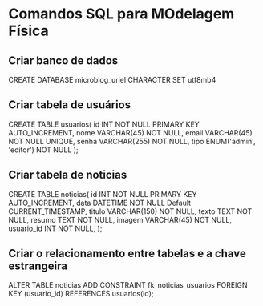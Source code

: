 # Comandos SQL para MOdelagem Física

## Criar banco de dados

CREATE DATABASE microblog_uriel CHARACTER SET utf8mb4

## Criar tabela de usuários

CREATE TABLE usuarios(
    id INT NOT NULL PRIMARY KEY AUTO_INCREMENT,
    nome VARCHAR(45) NOT NULL,
    email VARCHAR(45) NOT NULL UNIQUE,
    senha VARCHAR(255) NOT NULL,
    tipo ENUM('admin', 'editor') NOT NULL
);

## Criar tabela de noticias

CREATE TABLE noticias(
    id INT NOT NULL PRIMARY KEY AUTO_INCREMENT,
    data DATETIME NOT NULL Default CURRENT_TIMESTAMP,
    titulo  VARCHAR(150) NOT NULL,
    texto TEXT NOT NULL,
    resumo TEXT NOT NULL,
    imagem VARCHAR(45) NOT NULL,
    usuario_id INT NOT NULL,
);

## Criar o relacionamento entre tabelas e a chave estrangeira

ALTER TABLE noticias
    ADD CONSTRAINT fk_noticias_usuarios
    FOREIGN KEY (usuario_id) REFERENCES usuarios(id);